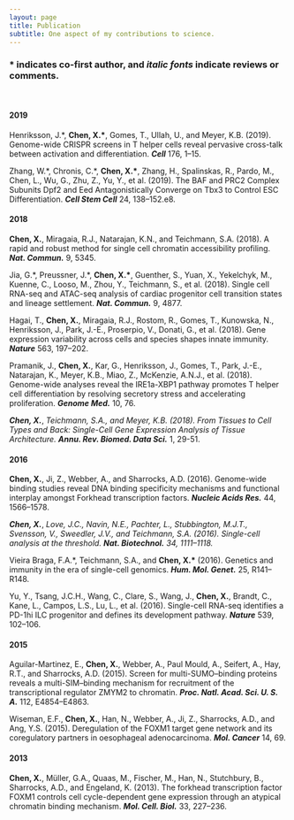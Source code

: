```yaml
---
layout: page
title: Publication
subtitle: One aspect of my contributions to science.
---
```


### * indicates co-first author, and _italic fonts_ indicate reviews or comments.

$~$

#### 2019

Henriksson, J.\*, __Chen, X.\*__, Gomes, T., Ullah, U., and Meyer, K.B. (2019). Genome-wide CRISPR screens in T helper cells reveal pervasive cross-talk between activation and differentiation. ___Cell___ 176, 1–15.

Zhang, W.\*, Chronis, C.\*, __Chen, X.\*__, Zhang, H., Spalinskas, R., Pardo, M., Chen, L., Wu, G., Zhu, Z., Yu, Y., et al. (2019). The BAF and PRC2 Complex Subunits Dpf2 and Eed Antagonistically Converge on Tbx3 to Control ESC Differentiation. ___Cell Stem Cell___ 24, 138–152.e8.

#### 2018

__Chen, X.__, Miragaia, R.J., Natarajan, K.N., and Teichmann, S.A. (2018). A rapid and robust method for single cell chromatin accessibility profiling. ___Nat. Commun.___ 9, 5345.

Jia, G.\*, Preussner, J.\*, __Chen, X.\*__, Guenther, S., Yuan, X., Yekelchyk, M., Kuenne, C., Looso, M., Zhou, Y., Teichmann, S., et al. (2018). Single cell RNA-seq and ATAC-seq analysis of cardiac progenitor cell transition states and lineage settlement. ___Nat. Commun.___ 9, 4877.

Hagai, T., __Chen, X.__, Miragaia, R.J., Rostom, R., Gomes, T., Kunowska, N., Henriksson, J., Park, J.-E., Proserpio, V., Donati, G., et al. (2018). Gene expression variability across cells and species shapes innate immunity. ___Nature___ 563, 197–202.

Pramanik, J., __Chen, X.__, Kar, G., Henriksson, J., Gomes, T., Park, J.-E., Natarajan, K., Meyer, K.B., Miao, Z., McKenzie, A.N.J., et al. (2018). Genome-wide analyses reveal the IRE1a-XBP1 pathway promotes T helper cell differentiation by resolving secretory stress and accelerating proliferation. ___Genome Med.___ 10, 76.

___Chen, X.___, _Teichmann, S.A., and Meyer, K.B. (2018). From Tissues to Cell Types and Back: Single-Cell Gene Expression Analysis of Tissue Architecture._ ___Annu. Rev. Biomed. Data Sci.___ 1, 29-51.

#### 2016

__Chen, X.__, Ji, Z., Webber, A., and Sharrocks, A.D. (2016). Genome-wide binding studies reveal DNA binding specificity mechanisms and functional interplay amongst Forkhead transcription factors. ___Nucleic Acids Res.___ 44, 1566–1578.

___Chen, X.___, _Love, J.C., Navin, N.E., Pachter, L., Stubbington, M.J.T., Svensson, V., Sweedler, J.V., and Teichmann, S.A. (2016). Single-cell analysis at the threshold._ ___Nat. Biotechnol.___ _34, 1111–1118._

Vieira Braga, F.A.\*, Teichmann, S.A., and __Chen, X.\*__ (2016). Genetics and immunity in the era of single-cell genomics. ___Hum. Mol. Genet.___ 25, R141–R148.

Yu, Y., Tsang, J.C.H., Wang, C., Clare, S., Wang, J., __Chen, X.__, Brandt, C., Kane, L., Campos, L.S., Lu, L., et al. (2016). Single-cell RNA-seq identifies a PD-1hi ILC progenitor and defines its development pathway. ___Nature___ 539, 102–106.

#### 2015

Aguilar-Martinez, E., __Chen, X.__, Webber, A., Paul Mould, A., Seifert, A., Hay, R.T., and Sharrocks, A.D. (2015). Screen for multi-SUMO–binding proteins reveals a multi-SIM–binding mechanism for recruitment of the transcriptional regulator ZMYM2 to chromatin. ___Proc. Natl. Acad. Sci. U. S. A.___ 112, E4854–E4863.

Wiseman, E.F., __Chen, X.__, Han, N., Webber, A., Ji, Z., Sharrocks, A.D., and Ang, Y.S. (2015). Deregulation of the FOXM1 target gene network and its coregulatory partners in oesophageal adenocarcinoma. ___Mol. Cancer___ 14, 69.

#### 2013

__Chen, X.__, Müller, G.A., Quaas, M., Fischer, M., Han, N., Stutchbury, B., Sharrocks, A.D., and Engeland, K. (2013). The forkhead transcription factor FOXM1 controls cell cycle-dependent gene expression through an atypical chromatin binding mechanism. ___Mol. Cell. Biol.___ 33, 227–236.
